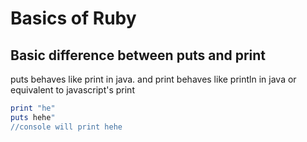 # Basics of Ruby

## Basic difference between puts and print

puts behaves like print in java.
and print behaves like println in java or equivalent to javascript's print

```ruby
print "he"
puts hehe" 
//console will print hehe

```

